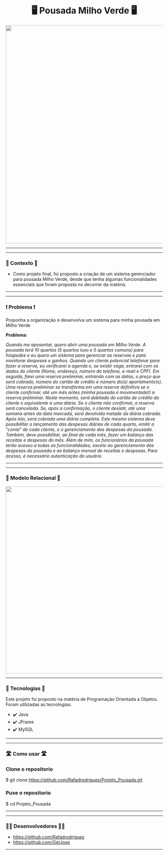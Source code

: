 <h1 align="center">🖥️ Pousada Milho Verde 🖥️</h1>

<div align="center">
<img src="https://github.com/Rafadrodrigues/Projeto_Pousada/assets/104935995/f1a2518d-9c67-43e5-876f-7d667b43c4eb" width="700px"/>
</div>

--------
 -------
### 🎯 Contexto 🎯
* Como projeto final, foi proposto a criação de um sistema gerenciador para pousada Milho Verde, desde que tenha algumas funcionalidades essenciais que foram proposta no decorrer da matéria.

--------
-------
### ❗ Problema ❗
 Proponha a organização e desenvolva um sistema para minha pousada em Milho Verde
 
<b>Problema</b>:

<i>Quando me aposentar, quero abrir uma pousada em Milho Verde. A pousada terá 10 quartos (5 quartos luxo e 5 quartos comuns) para hóspedes e eu quero um sistema para gerenciar as reservas e para monitorar despesas e ganhos. Quando um cliente potencial telefonar para fazer a reserva, eu verificarei a agenda e, se existir vaga, entrarei com os dados do cliente (Nome, endereço, número do telefone, e-mail e CPF). Em seguida, farei uma reserva preliminar, entrando com as datas, o preço que será cobrado, número do cartão de crédito e número do(s) apartamento(s).  Uma reserva preliminar se transforma em uma reserva definitiva se o cliente confirmar, até um mês antes (minha pousada é movimentada!) a reserva preliminar. Neste momento, será debitado do cartão de crédito do cliente o equivalente a uma diária. Se o cliente não confirmar, a reserva será cancelada. Se, após a confirmação, o cliente desistir, até uma semana antes da data marcada, será devolvida metade da diária cobrada. Após isto, será cobrada uma diária completa. Este mesmo sistema deve possibilitar o lançamento das despesas diárias de cada quarto, emitir a "conta" de cada cliente, e o gerenciamento das despesas da pousada. Também, deve possibilitar, ao final de cada mês, fazer um balanço das receitas e despesas do mês. Além de mim, os funcionários da pousada terão acesso a todas as funcionalidades, exceto ao gerenciamento das despesas da pousada e ao balanço mensal de receitas e despesas. Para acesso, é necessário autenticação do usuário.</i>

--------

-------
### 🏦 Modelo Relacional 🏦
<div align="center">
<img src="https://github.com/Rafadrodrigues/Projeto_Pousada/assets/104935995/4164f771-76fa-44d0-9fcb-3b83babcd120" width="600px"/>
</div>


-------
 ### 🚀 Tecnologias 🚀
Este projeto foi proposto na matéria de Programação Orientada a Objetos. Foram utilizadas as tecnologias:
* ✔️ Java
* ✔️ JFrame
* ✔️ MySQL
--------

-------
 ### 🛣 Como usar 🛣
 ### Clone o repositorio
$ git clone https://github.com/Rafadrodrigues/Projeto_Pousada.git

 ### Puxe o repositorio 
$ cd Projeto_Pousada

--------

-------
 ### 👨‍💻 Desenvolvedores 👨‍💻
* <a>https://github.com/Rafadrodrigues</a>
* <a>https://github.com/GetJose</a>

--------
